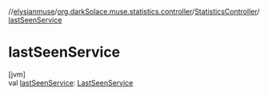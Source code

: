 //[elysianmuse](../../../index.md)/[org.darkSolace.muse.statistics.controller](../index.md)/[StatisticsController](index.md)/[lastSeenService](last-seen-service.md)

# lastSeenService

[jvm]\
val [lastSeenService](last-seen-service.md): [LastSeenService](../../org.darkSolace.muse.statistics.service/-last-seen-service/index.md)
